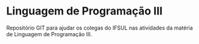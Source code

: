 # Linguagem de Programação III
Repositório GIT para ajudar os colegas do IFSUL nas atividades da matéria de Linguagem de Programação III.
